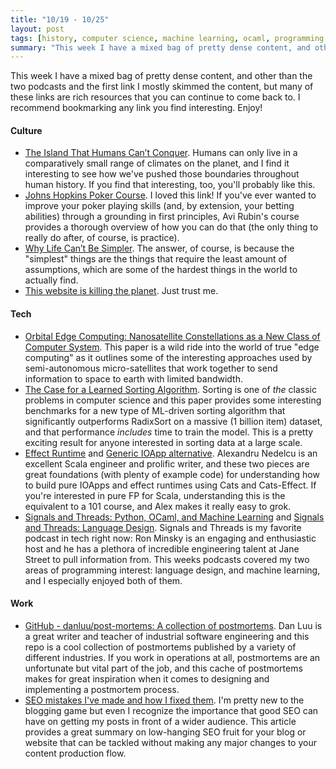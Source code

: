 ```yaml
---
title: "10/19 - 10/25"
layout: post
tags: [history, computer science, machine learning, ocaml, programming languages, operations, scala, nanotechnology, poker, blogging]
summary: "This week I have a mixed bag of pretty dense content, and other than the two podcasts and the first link I mostly skimmed the content, but many of these links are rich resources that you can continue to come back to.  I recommend bookmarking any link you find interesting.  Enjoy!"
---
```


This week I have a mixed bag of pretty dense content, and other than the two podcasts and the first link I mostly skimmed the content, but many of these links are rich resources that you can continue to come back to.  I recommend bookmarking any link you find interesting.  Enjoy!

#### Culture

* [The Island That Humans Can’t Conquer](https://www.hakaimagazine.com/features/the-island-humans-cant-conquer/).  Humans can only live in a comparatively small range of climates on the planet, and I find it interesting to see how we've pushed those boundaries throughout human history.  If you find that interesting, too, you'll probably like this.
* [Johns Hopkins Poker Course](https://hopkinspokercourse.com/).  I loved this link!  If you've ever wanted to improve your poker playing skills (and, by extension, your betting abilities) through a grounding in first principles, Avi Rubin's course provides a thorough overview of how you can do that (the only thing to really do after, of course, is practice).
* [Why Life Can’t Be Simpler](https://fs.blog/2020/10/why-life-cant-be-simpler/).  The answer, of course, is because the "simplest" things are the things that require the least amount of assumptions, which are some of the hardest things in the world to actually find.  
* [This website is killing the planet](https://visitmy.website/2020/07/13/this-website-is-killing-the-planet/). Just trust me.

#### Tech

* [Orbital Edge Computing: Nanosatellite Constellations as a New Class of Computer System](https://abstract.ece.cmu.edu/pubs/oec-asplos2020.pdf). This paper is a wild ride into the world of true "edge computing" as it outlines some of the interesting approaches used by semi-autonomous micro-satellites that work together to send information to space to earth with limited bandwidth.
* [The Case for a Learned Sorting Algorithm](https://dl.acm.org/doi/10.1145/3318464.3389752).  Sorting is one of _the_ classic problems in computer science and this paper provides some interesting benchmarks for a new type of ML-driven sorting algorithm that significantly outperforms RadixSort on a massive (1 billion item) dataset, and that performance _includes_ time to train the model.  This is a pretty exciting result for anyone interested in sorting data at a large scale.
* [Effect Runtime](https://alexn.org/snippets/2020/10/12/effect-runtime.html) and [Generic IOApp alternative](https://alexn.org/snippets/2020/10/15/generic-ioapp-alternative.html).  Alexandru Nedelcu is an excellent Scala engineer and prolific writer, and these two pieces are great foundations (with plenty of example code) for understanding how to build pure IOApps and effect runtimes using Cats and Cats-Effect.  If you're interested in pure FP for Scala, understanding this is the equivalent to a 101 course, and Alex makes it really easy to grok.  
* [Signals and Threads: Python, OCaml, and Machine Learning](https://signalsandthreads.com/python-ocaml-and-machine-learning/) and [Signals and Threads: Language Design](https://signalsandthreads.com/language-design/).  Signals and Threads is my favorite podcast in tech right now: Ron Minsky is an engaging and enthusiastic host and he has a plethora of incredible engineering talent at Jane Street to pull information from.  This weeks podcasts covered my two areas of programming interest: language design, and machine learning, and I especially enjoyed both of them.

#### Work

* [GitHub - danluu/post-mortems: A collection of postmortems](https://github.com/danluu/post-mortems).  Dan Luu is a great writer and teacher of industrial software engineering and this repo is a cool collection of postmortems published by a variety of different industries.  If you work in operations at all, postmortems are an unfortunate but vital part of the job, and this cache of postmortems makes for great inspiration when it comes to designing and implementing a postmortem process. 
* [SEO mistakes I've made and how I fixed them](https://blog.maximeheckel.com/posts/seo-mistakes-i-have-made-and-how-i-fixed-them).  I'm pretty new to the blogging game but even I recognize the importance that good SEO can have on getting my posts in front of a wider audience.  This article provides a great summary on low-hanging SEO fruit for your blog or website that can be tackled without making any major changes to your content production flow.
